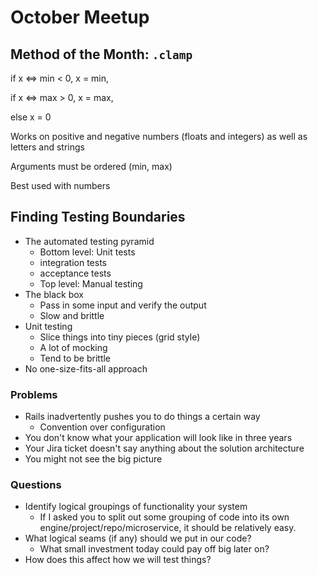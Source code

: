 # October Meetup

## Method of the Month: `.clamp`

if x &lt;=&gt; min &lt; 0, x = min, 

if x &lt;=&gt; max &gt; 0, x = max,

else x = 0

Works on positive and negative numbers \(floats and integers\) as well as letters and strings

Arguments must be ordered \(min, max\)

Best used with numbers

## Finding Testing Boundaries

* The automated testing pyramid
  * Bottom level: Unit tests
  * integration tests
  * acceptance tests
  * Top level: Manual testing
* The black box
  * Pass in some input and verify the output
  * Slow and brittle
* Unit testing
  * Slice things into tiny pieces \(grid style\)
  * A lot of mocking
  * Tend to be brittle
* No one-size-fits-all approach

### Problems

* Rails inadvertently pushes you to do things a certain way
  * Convention over configuration
* You don't know what your application will look like in three years
* Your Jira ticket doesn't say anything about the solution architecture
* You might not see the big picture

### Questions

* Identify logical groupings of functionality your system
  * If I asked you to split out some grouping of code into its own engine/project/repo/microservice, it should be relatively easy.
* What logical seams \(if any\) should we put in our code?
  * What small investment today could pay off big later on?
* How does this affect how we will test things?

